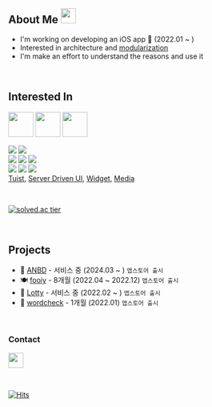 ## About Me  <img width="30" src="https://noticon-static.tammolo.com/dgggcrkxq/image/upload/v1567593192/noticon/za5oft8gpi5yabrlvgfp.gif">
- I'm working on developing an iOS app 🍎 (2022.01 ~ )
- Interested in architecture and [modularization](https://github.com/jihoooo97/Practice-Tuist)
- I'm make an effort to understand the reasons and use it

<br>

## Interested In
<img width="50" src="https://noticon-static.tammolo.com/dgggcrkxq/image/upload/v1582581609/noticon/cczbpahp5od6voerbvwr.svg"> <img width="50" src="https://noticon-static.tammolo.com/dgggcrkxq/image/upload/v1592446943/noticon/fx4tfnyku4yyjj5ehyuq.png"> <img width="50" src="https://noticon-static.tammolo.com/dgggcrkxq/image/upload/v1566919318/noticon/pjnpsszivn2jjfgspqj7.png"> 
<!-- <img width="50" src="https://noticon-static.tammolo.com/dgggcrkxq/image/upload/v1567399456/noticon/ynev3ykd0musp4yh5xs7.png"> -->




![](https://img.shields.io/badge/UIKit-2396F3.svg?style=flat&logo=uikit&logoColor=white)
![](https://img.shields.io/badge/SwiftUI-4255FF.svg?style=flat&logo=swift&logoColor=white)  
![](https://img.shields.io/badge/RxSwift-B7178C.svg?style=flat&logo=reactivex&logoColor=white)
![](https://img.shields.io/badge/Combine-D5368E) 
![](https://img.shields.io/badge/Swift%20Concurrency-D5368E)  
![](https://img.shields.io/badge/Firebase-DD2C00.svg?style=flat&logo=firebase&logoColor=white)
![](https://img.shields.io/badge/NaverSDK-03C75A.svg?style=flat&logo=naver&logoColor=white)
![](https://img.shields.io/badge/KakaoSDK-FFCD00.svg?style=flat&logo=kakao&logoColor=white)  
[Tuist](https://github.com/jihoooo97/Practice-Tuist), [Server Driven UI](https://github.com/jihoooo97/Practice_ServerDrivenUI), [Widget](https://github.com/jihoooo97/Practice_Widget), [Media](https://github.com/jihoooo97/Practice_AVPlayer)  

<br>

[![solved.ac tier](http://mazassumnida.wtf/api/mini/generate_badge?boj=yjh7827&bg_color=000000)](https://solved.ac/yjh7827)</br>

<br>

## Projects
<!-- - 🚘 [PParking]() - (2024.05 ~ ) -->
- 🌱 [ANBD](https://github.com/jihoooo97/ANBD) - 서비스 중 (2024.03 ~ ) `앱스토어 출시`
- 🍽️ [fooiy](https://github.com/jihoooo97/fooiy-ios) - 8개월 (2022.04 ~ 2022.12) `앱스토어 출시`
- 💸 [Lotty](https://github.com/jihoooo97/Lotty) - 서비스 중 (2022.02 ~ ) `앱스토어 출시`
- 📖 [wordcheck](https://github.com/wordcheck/wordcheck-ios) - 1개월 (2022.01) `앱스토어 출시`
<!-- - 📝 [ShareTodo](https://github.com/jihoooo97/ShareTODO) - 5개월 (2023.08 ~ 2024.01) -->

<br>

<!-- ### Education
- 멋쟁이사자차럼 앱스쿨 iOS 4기 (2023.11 ~ 2024.05)
- 상명대학교 소프트웨어학과 (2016.03 ~ 2023.02)

### Prize / Certification
 - 멋쟁이사자처럼 앱스쿨 iOS 4기 우수상, 협업상 (2024.05)
- 상명대학교 소프트웨어 캡스톤디자인 공모전 최우수상 (2022.12)
- 정보처리기사 (2022.11) -->

### Contact
<!-- <a href=""><img width="30" src="https://noticon-static.tammolo.com/dgggcrkxq/image/upload/v1577931228/noticon/m7laxwx6s1m5thit9ldj.png"> 
<a href="https://jihokit.tistory.com"><img width="30" src="https://noticon-static.tammolo.com/dgggcrkxq/image/upload/v1605926847/noticon/ku5wj788ubjwba7pecrw.png"> -->
[<img width="30" src="https://noticon-static.tammolo.com/dgggcrkxq/image/upload/v1606895317/noticon/cffnbxeed08p0l4u44ru.png">](mailto:yjh20927@gmail.com)

<br>

[![Hits](https://hits.seeyoufarm.com/api/count/incr/badge.svg?url=https%3A%2F%2Fgithub.com%2Fjihoooo97%2Fhit-counter&count_bg=%23F1F1F1&title_bg=%234397E9&icon=&icon_color=%23000000&title=hits&edge_flat=false)](https://hits.seeyoufarm.com)

<br>

<!-- [![Anurag's GitHub stats](https://github-readme-stats.vercel.app/api?username=jihoooo97&count_private=true)](https://github.com/anuraghazra/github-readme-stats) -->
<!-- ![](https://img.shields.io/badge/ios-white?style=for-the-badge&logo=apple&logoColor=black) -->
<!-- [![Top Langs](https://github-readme-stats.vercel.app/api/top-langs/?username=jihoooo97&bg_color=000000)](https://github.com/anuraghazra/github-readme-stats) -->
